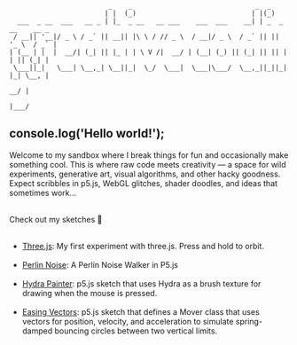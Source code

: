     
                             _    _                               _  _               
                            | |  (_)                             | |(_)              
      ___  _ __  ___   __ _ | |_  _ __   __ ___    ___  ___    __| | _  _ __    __ _ 
     / __|| '__|/ _ \ / _` || __|| |\ \ / // _ \  / __|/ _ \  / _` || || '_ \  / _` |
    | (__ | |  |  __/| (_| || |_ | | \ V /|  __/ | (__| (_) || (_| || || | | || (_| |
     \___||_|   \___| \__,_| \__||_|  \_/  \___|  \___|\___/  \__,_||_||_| |_| \__, |
                                                                                __/ |
                                                                               |___/ 
## console.log('Hello world!'); <br>

Welcome to my sandbox where I break things for fun and occasionally make something cool. This is where raw code meets creativity — a space for wild experiments, generative art, visual algorithms, and other hacky goodness. Expect scribbles in p5.js, WebGL glitches, shader doodles, and ideas that sometimes work...  <br><br>

Check out my sketches 🚀 <br><br>

- [Three.js](./sketch/three.html): My first experiment with three.js. Press and hold to orbit. <br><br>
- [Perlin Noise](./sketch/perlin-noise.html): A Perlin Noise Walker in P5.js <br><br>
- [Hydra Painter](./sketch/hydra-painter.html): p5.js sketch that uses Hydra as a brush texture for drawing when the mouse is pressed.  <br><br>
- [Easing Vectors](./sketch/easing-vectors.html): p5.js sketch that defines a Mover class that uses vectors for position, velocity, and acceleration to simulate spring-damped bouncing circles between two vertical limits.  <br><br>


